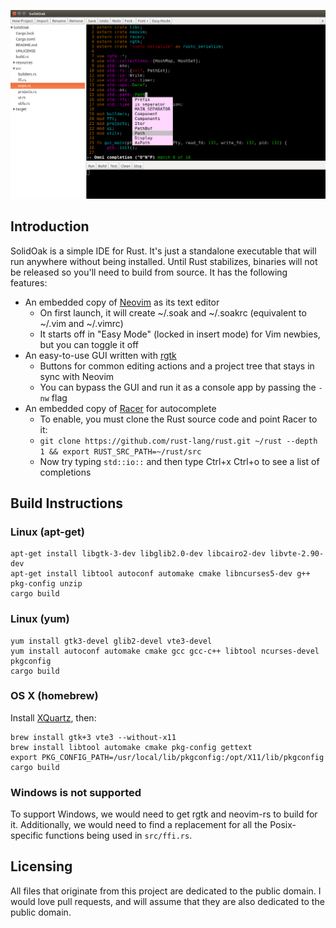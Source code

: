 ![screenshot](screenshot.png)

## Introduction

SolidOak is a simple IDE for Rust. It's just a standalone executable that will run anywhere without being installed. Until Rust stabilizes, binaries will not be released so you'll need to build from source. It has the following features:

* An embedded copy of [Neovim](https://github.com/neovim/neovim) as its text editor
    - On first launch, it will create ~/.soak and ~/.soakrc (equivalent to ~/.vim and ~/.vimrc)
    - It starts off in "Easy Mode" (locked in insert mode) for Vim newbies, but you can toggle it off
* An easy-to-use GUI written with [rgtk](https://github.com/jeremyletang/rgtk)
    - Buttons for common editing actions and a project tree that stays in sync with Neovim
    - You can bypass the GUI and run it as a console app by passing the `-nw` flag
* An embedded copy of [Racer](https://github.com/phildawes/racer) for autocomplete
    - To enable, you must clone the Rust source code and point Racer to it:
    - `git clone https://github.com/rust-lang/rust.git ~/rust --depth 1 && export RUST_SRC_PATH=~/rust/src`
    - Now try typing `std::io::` and then type Ctrl+x Ctrl+o to see a list of completions

## Build Instructions

### Linux (apt-get)

```Shell
apt-get install libgtk-3-dev libglib2.0-dev libcairo2-dev libvte-2.90-dev
apt-get install libtool autoconf automake cmake libncurses5-dev g++ pkg-config unzip
cargo build
```

### Linux (yum)


```Shell
yum install gtk3-devel glib2-devel vte3-devel
yum install autoconf automake cmake gcc gcc-c++ libtool ncurses-devel pkgconfig
cargo build
```

### OS X (homebrew)

Install [XQuartz](http://xquartz.macosforge.org/landing/), then:
```Shell
brew install gtk+3 vte3 --without-x11
brew install libtool automake cmake pkg-config gettext
export PKG_CONFIG_PATH=/usr/local/lib/pkgconfig:/opt/X11/lib/pkgconfig
cargo build
```

### Windows is not supported

To support Windows, we would need to get rgtk and neovim-rs to build for it. Additionally, we would need to find a replacement for all the Posix-specific functions being used in `src/ffi.rs`.

## Licensing

All files that originate from this project are dedicated to the public domain. I would love pull requests, and will assume that they are also dedicated to the public domain.
